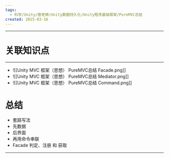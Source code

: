 ```yaml
---
tags:
  - 科学/Unity/唐老狮/Unity数据持久化/Unity程序基础框架/PureMVC总结
created: 2025-03-16
---
```


---
# 关联知识点



---

- ![[Unity MVC 框架（思想） PureMVC总结 Facade.png]]
-  ![[Unity MVC 框架（思想） PureMVC总结 Mediator.png]]
- ![[Unity MVC 框架（思想） PureMVC总结 Command.png]]
# 总结

- 套路写法
- 先数据
- 后界面
- 再用命令串联
- Facade 判定、注册 和 获取

---